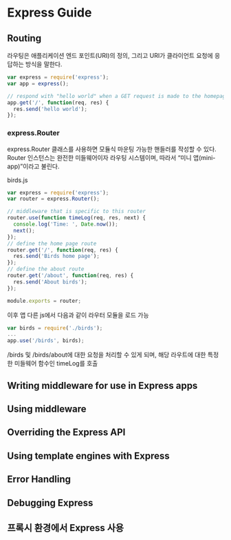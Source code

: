 # Express Guide
## Routing
라우팅은 애플리케이션 엔드 포인트(URI)의 정의, 그리고 URI가 클라이언트 요청에 응답하는 방식을 말한다.
```js
var express = require('express');
var app = express();

// respond with "hello world" when a GET request is made to the homepage
app.get('/', function(req, res) {
  res.send('hello world');
});
```
### express.Router
express.Router 클래스를 사용하면 모듈식 마운팅 가능한 핸들러를 작성할 수 있다. Router 인스턴스는 완전한 미들웨어이자 라우팅 시스템이며, 따라서 “미니 앱(mini-app)”이라고 불린다.

birds.js
```js
var express = require('express');
var router = express.Router();

// middleware that is specific to this router
router.use(function timeLog(req, res, next) {
  console.log('Time: ', Date.now());
  next();
});
// define the home page route
router.get('/', function(req, res) {
  res.send('Birds home page');
});
// define the about route
router.get('/about', function(req, res) {
  res.send('About birds');
});

module.exports = router;
```
이후 앱 다른 js에서 다음과 같이 라우터 모듈을 로드 가능

```js
var birds = require('./birds');
...
app.use('/birds', birds);
```
/birds 및 /birds/about에 대한 요청을 처리할 수 있게 되며, 해당 라우트에 대한 특정한 미들웨어 함수인 timeLog를 호출

## Writing middleware for use in Express apps
## Using middleware
## Overriding the Express API
## Using template engines with Express
## Error Handling
## Debugging Express
## 프록시 환경에서 Express 사용